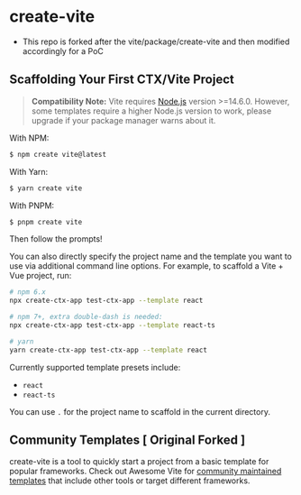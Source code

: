 # create-vite

- This repo is forked after the vite/package/create-vite and then modified accordingly for a PoC

## Scaffolding Your First CTX/Vite Project

> **Compatibility Note:**
> Vite requires [Node.js](https://nodejs.org/en/) version >=14.6.0. However, some templates require a higher Node.js version to work, please upgrade if your package manager warns about it.

With NPM:

```bash
$ npm create vite@latest
```

With Yarn:

```bash
$ yarn create vite
```

With PNPM:

```bash
$ pnpm create vite
```

Then follow the prompts!

You can also directly specify the project name and the template you want to use via additional command line options. For example, to scaffold a Vite + Vue project, run:

```bash
# npm 6.x
npx create-ctx-app test-ctx-app --template react

# npm 7+, extra double-dash is needed:
npx create-ctx-app test-ctx-app --template react-ts

# yarn
yarn create-ctx-app test-ctx-app --template react
```

Currently supported template presets include:

- `react`
- `react-ts`

You can use `.` for the project name to scaffold in the current directory.

## Community Templates [ Original Forked ]

create-vite is a tool to quickly start a project from a basic template for popular frameworks. Check out Awesome Vite for [community maintained templates](https://github.com/vitejs/awesome-vite#templates) that include other tools or target different frameworks.
